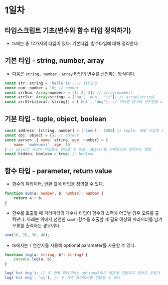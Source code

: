 # 1일차 

## 타입스크립트 기초(변수와 함수 타입 정의하기)

- ts에는 총 12가지의 타입이 있다. 기본타입, 함수타입에 대해 정리한다.

## 기본 타입 - string, number, array
- 다음은 `string, number, array` 타입의 변수를 선언하는 방식이다.

```js
const str: string = 'hello ts'; // string
const num: number = 10; // number
const arrNum: Array<number> = [1, 2, 3]; // array[number]
const arrStr: Array<string> = ['na', 'eun', 'ji']; // array[string]
const arrStrLiteral: string[] = ['hot', 'dog']; // 리터럴 방식의 선언방법 array[string] 
```

## 기본 타입 - tuple, object, boolean
```js
const address: [string, number] = ['seoul', 1000] // tuple. 배열 타입의 확장으로, 인덱스 별로 타입을 지정할 수 있음. 모든 인덱스의 타입이 정의되어 있는 배열을 튜플이라 함.
const obj: object = {}; // object
const person: { name: string, age: number} = {
    name: 'mukeunzi', age: 10
} // object 속성의 타입들도 정의할 수 있음. object을 구체적으로 정의하는 방법.
const hidden: boolean = true; // boolean
```

## 함수 타입 - parameter, return value
- 함수의 파라미터, 반환 값에 타입을 정의할 수 있다.
```ts
function sum(a: number, b: number): number {
    return a + b;
}
```
- 함수를 호출할 때 파라미터의 개수나 타입이 함수의 스펙에 어긋날 경우 오류를 출력낸다. 아래는 위에서 선언한 `sum()`함수를 호출할 때 필요 이상의 파라미터를 넘겨 오류를 출력하는 경우이다.
```ts
sum(10, 20, 30, 40);
```
- ts에서는 `?` 연산자를 사용해 optional parameter를 사용할 수 있다. 
```ts
function log(a: string, b?: string) {
    console.log(a, b);
}

log('hot dog'); // 두 번째 파라미터는 optional이기 때문에 전달하지 않아도 오류가 출력되지 않는다.
log('hot dog', 'cj'); // 두 개의 파라미터를 전달할 수 있다.
```
